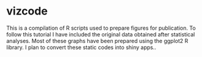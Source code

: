 # vizcode
This is a compilation of R scripts used to prepare figures for publication.
To follow this tutorial I have included the original data obtained after statistical analyses.
Most of these graphs have been prepared using the ggplot2 R library.
I plan to convert these static codes into shiny apps..
